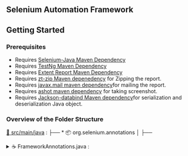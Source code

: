 ## Selenium Automation Framework

## Getting Started

### Prerequisites

- Requires [Selenium-Java Maven Dependency](https://mvnrepository.com/artifact/org.seleniumhq.selenium/selenium-java)
- Requires [TestNg Maven Dependency](https://mvnrepository.com/artifact/org.testng/testng)
- Requires [Extent Report Maven Dependency](https://mvnrepository.com/artifact/com.aventstack/extentreports)
- Requires [zt-zip Maven depenedency](https://mvnrepository.com/artifact/org.zeroturnaround/zt-zip) for Zipping the report.
- Requires [javax.mail maven dependency](https://mvnrepository.com/artifact/com.sun.mail/javax.mail)for mailing the report.
- Requires [ashot maven dependency](https://mvnrepository.com/artifact/ru.yandex.qatools.ashot/ashot) for taking screenshot.
- Requires [Jackson-databind Maven dependency](https://mvnrepository.com/artifact/com.fasterxml.jackson.core/jackson-databind)for serialization and deserialization Java object.
 
 
 ### Overview of the Folder Structure
 
[📂 src/main/java](./src/main/java) :
├── * 📦 org.selenium.annotations
│   ├── <details>
		<summary>☕ FrameworkAnnotations.java :</summary>
	
		- In this Java Interface class.
		- This is a custom annotation that allows you to tag test methods with metadata such as the author and category.
		- It contains two elements -
			- `AuthorType[] author();` → Specifies the author(s) of the test case.
			- `CategoryType[] category();` → Specifies the category of the test case (e.g., Smoke, Regression).
		- We have Used 2 Annotations : 
			- `@Retention(RetentionPolicy.RUNTIME)` → This specifies that the annotation should be retained at runtime and be available for reflection.In your case, this means that the FrameworkAnnotation can be accessed at runtime using Java Reflection API, which is useful for dynamically handling test cases.
			- `@Target(ElementType.METHOD)` → This means that the annotation can only be applied to methods. In a Selenium project, this typically means test methods in a test class.
		</details>
├── * 📦 org.selenium.constants
 
<a href="#top">Back to top</a>